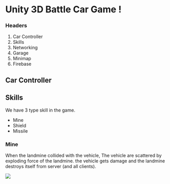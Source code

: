 # Unity 3D Battle Car Game !

### Headers
1. Car Controller
2. Skills
3. Networking
4. Garage
5. Minimap
6. Firebase

## Car Controller

## Skills
We have 3 type skill in the game. 
* Mine
* Shield
* Missile
### Mine

When the landmine collided with the vehicle, The vehicle are scattered by exploding force of the landmine. the vehicle gets damage and the landmine destroys itself from server (and all clients).


![](ReadMeResources/Mine.gif)
